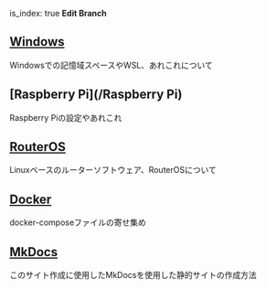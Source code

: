 is_index: true
**Edit Branch**  

## [Windows](/Windows)
Windowsでの記憶域スペースやWSL、あれこれについて

## [Raspberry Pi](/Raspberry Pi)
Raspberry Piの設定やあれこれ

## [RouterOS](/RouterOS)
Linuxベースのルーターソフトウェア、RouterOSについて

## [Docker](/Docker)
docker-composeファイルの寄せ集め

## [MkDocs](/mkdocs)
このサイト作成に使用したMkDocsを使用した静的サイトの作成方法  
